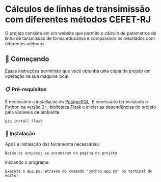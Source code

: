 # Cálculos de linhas de transimissão com diferentes métodos CEFET-RJ

O projeto consiste em um website que permite o cálculo de parametros de linha de tansmissão de forma educativa e comparando os resultados com diferentes métodos.

## 🚀 Começando

Essas instruções permitirão que você obtenha uma cópia do projeto em operação na sua máquina local.

### 📋 Pré-requisitos
É necessário a installação do [PostgreSQL](https://www.postgresql.org/).
É necessário ter instalado o [Python](https://www.python.org/) na versão 3+,
biblioteca Flask e iniciar as dependências do projeto pela varíaveis de ambiente

```
pip install Flask

```

### 🔧 Instalação

Após a instalação das ferramenta necessárias:

```
Baixe os arquivos se encontram na pagina do projeto
```

Iniciando o programa:
```
Execute o app.py, através do comando "python app.py" no terminal do editor
```



